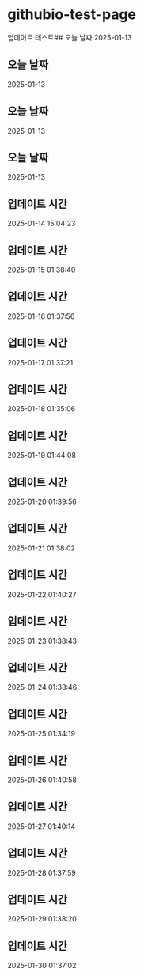 # githubio-test-page

업데이트 테스트## 오늘 날짜
2025-01-13
## 오늘 날짜
2025-01-13
## 오늘 날짜
2025-01-13
## 오늘 날짜
2025-01-13
## 업데이트 시간
2025-01-14 15:04:23
## 업데이트 시간
2025-01-15 01:38:40
## 업데이트 시간
2025-01-16 01:37:56
## 업데이트 시간
2025-01-17 01:37:21
## 업데이트 시간
2025-01-18 01:35:06
## 업데이트 시간
2025-01-19 01:44:08
## 업데이트 시간
2025-01-20 01:39:56
## 업데이트 시간
2025-01-21 01:38:02
## 업데이트 시간
2025-01-22 01:40:27
## 업데이트 시간
2025-01-23 01:38:43
## 업데이트 시간
2025-01-24 01:38:46
## 업데이트 시간
2025-01-25 01:34:19
## 업데이트 시간
2025-01-26 01:40:58
## 업데이트 시간
2025-01-27 01:40:14
## 업데이트 시간
2025-01-28 01:37:59
## 업데이트 시간
2025-01-29 01:38:20
## 업데이트 시간
2025-01-30 01:37:02
